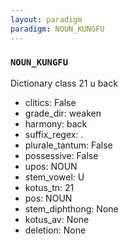 ```yaml
---
layout: paradigm
paradigm: NOUN_KUNGFU
---
```

### ` NOUN_KUNGFU `

Dictionary class 21 u back
* clitics: False
* grade_dir: weaken
* harmony: back
* suffix_regex: .
* plurale_tantum: False
* possessive: False
* upos: NOUN
* stem_vowel: U
* kotus_tn: 21
* pos: NOUN
* stem_diphthong: None
* kotus_av: None
* deletion: None
